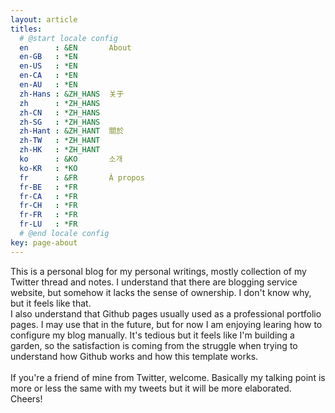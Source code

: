 ```yaml
---
layout: article
titles:
  # @start locale config
  en      : &EN       About
  en-GB   : *EN
  en-US   : *EN
  en-CA   : *EN
  en-AU   : *EN
  zh-Hans : &ZH_HANS  关于
  zh      : *ZH_HANS
  zh-CN   : *ZH_HANS
  zh-SG   : *ZH_HANS
  zh-Hant : &ZH_HANT  關於
  zh-TW   : *ZH_HANT
  zh-HK   : *ZH_HANT
  ko      : &KO       소개
  ko-KR   : *KO
  fr      : &FR       À propos
  fr-BE   : *FR
  fr-CA   : *FR
  fr-CH   : *FR
  fr-FR   : *FR
  fr-LU   : *FR
  # @end locale config
key: page-about
---
```

This is a personal blog for my personal writings, mostly collection of my Twitter thread and notes. I understand that there are blogging service website, but somehow it lacks the sense of ownership. I don't know why, but it feels like that. <br/>
I also understand that Github pages usually used as a professional portfolio pages. I may use that in the future, but for now I am enjoying learing how to configure my blog manually. It's tedious but it feels like I'm building a garden, so the satisfaction is coming from the struggle when trying to understand how Github works and how this template works. <br/>
<br/>
If you're a friend of mine from Twitter, welcome. Basically my talking point is more or less the same with my tweets but it will be more elaborated.<br/>
Cheers!<br/>

